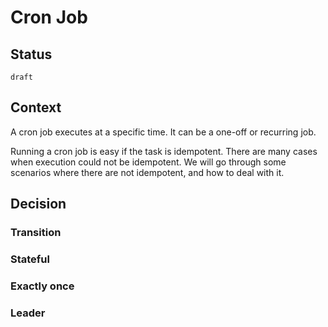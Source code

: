 # Cron Job

## Status

`draft`

## Context

A cron job executes at a specific time. It can be a one-off or recurring job.


Running a cron job is easy if the task is idempotent. There are many cases when execution could not be idempotent. We will go through some scenarios where there are not idempotent, and how to deal with it.


## Decision

### Transition

### Stateful

### Exactly once

### Leader
